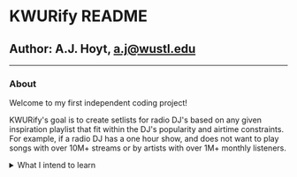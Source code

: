 # **KWURify README**
## **Author**: A.J. Hoyt, a.j@wustl.edu
---
### About
Welcome to my first independent coding project! 

KWURify's goal is to create setlists for radio DJ's based on any given inspiration playlist that fit within the DJ's popularity and airtime constraints. For example, if a radio DJ has a one hour show, and does not want to play songs with over 10M+ streams or by artists with over 1M+ monthly listeners. 


 <details>

<summary>What I intend to learn</summary>

1. Demonstrate my skills with:
    * Data Engineering
        * Pipeline construction
        * Pipeline Automation
    * Software Engineering:
        * Behavior Driven Development
            
2. Devolop new skills along the in:
    * Industry level applications/softwares:
        * Docker
        * Airflow
    * New Languages:
        * Markdown/HTML
        * Javascript        
    

</details>
